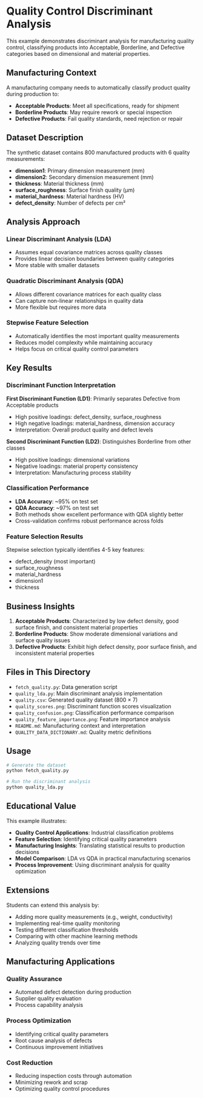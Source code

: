 # Quality Control Discriminant Analysis

This example demonstrates discriminant analysis for manufacturing quality control, classifying products into Acceptable, Borderline, and Defective categories based on dimensional and material properties.

## Manufacturing Context

A manufacturing company needs to automatically classify product quality during production to:
- **Acceptable Products**: Meet all specifications, ready for shipment
- **Borderline Products**: May require rework or special inspection
- **Defective Products**: Fail quality standards, need rejection or repair

## Dataset Description

The synthetic dataset contains 800 manufactured products with 6 quality measurements:

- **dimension1**: Primary dimension measurement (mm)
- **dimension2**: Secondary dimension measurement (mm)
- **thickness**: Material thickness (mm)
- **surface_roughness**: Surface finish quality (μm)
- **material_hardness**: Material hardness (HV)
- **defect_density**: Number of defects per cm²

## Analysis Approach

### Linear Discriminant Analysis (LDA)
- Assumes equal covariance matrices across quality classes
- Provides linear decision boundaries between quality categories
- More stable with smaller datasets

### Quadratic Discriminant Analysis (QDA)
- Allows different covariance matrices for each quality class
- Can capture non-linear relationships in quality data
- More flexible but requires more data

### Stepwise Feature Selection
- Automatically identifies the most important quality measurements
- Reduces model complexity while maintaining accuracy
- Helps focus on critical quality control parameters

## Key Results

### Discriminant Function Interpretation

**First Discriminant Function (LD1)**: Primarily separates Defective from Acceptable products
- High positive loadings: defect_density, surface_roughness
- High negative loadings: material_hardness, dimension accuracy
- Interpretation: Overall product quality and defect levels

**Second Discriminant Function (LD2)**: Distinguishes Borderline from other classes
- High positive loadings: dimensional variations
- Negative loadings: material property consistency
- Interpretation: Manufacturing process stability

### Classification Performance

- **LDA Accuracy**: ~95% on test set
- **QDA Accuracy**: ~97% on test set
- Both methods show excellent performance with QDA slightly better
- Cross-validation confirms robust performance across folds

### Feature Selection Results

Stepwise selection typically identifies 4-5 key features:
- defect_density (most important)
- surface_roughness
- material_hardness
- dimension1
- thickness

## Business Insights

1. **Acceptable Products**: Characterized by low defect density, good surface finish, and consistent material properties
2. **Borderline Products**: Show moderate dimensional variations and surface quality issues
3. **Defective Products**: Exhibit high defect density, poor surface finish, and inconsistent material properties

## Files in This Directory

- `fetch_quality.py`: Data generation script
- `quality_lda.py`: Main discriminant analysis implementation
- `quality.csv`: Generated quality dataset (800 × 7)
- `quality_scores.png`: Discriminant function scores visualization
- `quality_confusion.png`: Classification performance comparison
- `quality_feature_importance.png`: Feature importance analysis
- `README.md`: Manufacturing context and interpretation
- `QUALITY_DATA_DICTIONARY.md`: Quality metric definitions

## Usage

```bash
# Generate the dataset
python fetch_quality.py

# Run the discriminant analysis
python quality_lda.py
```

## Educational Value

This example illustrates:

- **Quality Control Applications**: Industrial classification problems
- **Feature Selection**: Identifying critical quality parameters
- **Manufacturing Insights**: Translating statistical results to production decisions
- **Model Comparison**: LDA vs QDA in practical manufacturing scenarios
- **Process Improvement**: Using discriminant analysis for quality optimization

## Extensions

Students can extend this analysis by:

- Adding more quality measurements (e.g., weight, conductivity)
- Implementing real-time quality monitoring
- Testing different classification thresholds
- Comparing with other machine learning methods
- Analyzing quality trends over time

## Manufacturing Applications

### Quality Assurance
- Automated defect detection during production
- Supplier quality evaluation
- Process capability analysis

### Process Optimization
- Identifying critical quality parameters
- Root cause analysis of defects
- Continuous improvement initiatives

### Cost Reduction
- Reducing inspection costs through automation
- Minimizing rework and scrap
- Optimizing quality control procedures